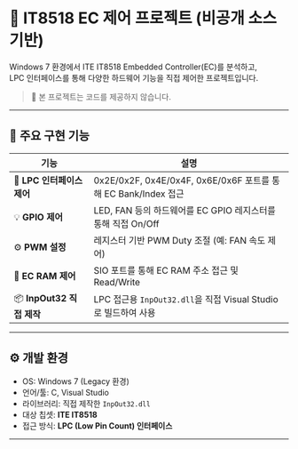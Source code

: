 # 🧠 IT8518 EC 제어 프로젝트 (비공개 소스 기반)

Windows 7 환경에서 ITE IT8518 Embedded Controller(EC)를 분석하고,  
LPC 인터페이스를 통해 다양한 하드웨어 기능을 직접 제어한 프로젝트입니다.

> 🔐 본 프로젝트는 코드를 제공하지 않습니다.

---

## 🔧 주요 구현 기능

| 기능 | 설명 |
|------|------|
| 🔌 **LPC 인터페이스 제어** | 0x2E/0x2F, 0x4E/0x4F, 0x6E/0x6F 포트를 통해 EC Bank/Index 접근 |
| 💡 **GPIO 제어** | LED, FAN 등의 하드웨어를 EC GPIO 레지스터를 통해 직접 On/Off |
| ⚙️ **PWM 설정** | 레지스터 기반 PWM Duty 조절 (예: FAN 속도 제어) |
| 🧠 **EC RAM 제어** | SIO 포트를 통해 EC RAM 주소 접근 및 Read/Write |
| 📦 **InpOut32 직접 제작** | LPC 접근용 `InpOut32.dll`을 직접 Visual Studio로 빌드하여 사용 |

---

## ⚙️ 개발 환경

- OS: Windows 7 (Legacy 환경)
- 언어/툴: C, Visual Studio
- 라이브러리: 직접 제작한 `InpOut32.dll`
- 대상 칩셋: **ITE IT8518**
- 접근 방식: **LPC (Low Pin Count) 인터페이스**

---

